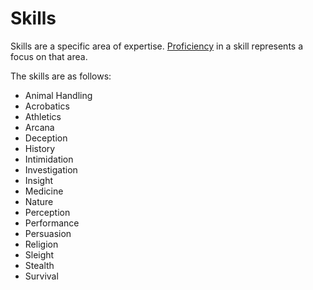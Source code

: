 # Skills

Skills are a specific area of expertise. [Proficiency](pages/rules/proficiency.md) in a skill represents a focus on that area.

The skills are as follows:

 * Animal Handling
 * Acrobatics
 * Athletics
 * Arcana
 * Deception
 * History
 * Intimidation
 * Investigation
 * Insight
 * Medicine
 * Nature
 * Perception
 * Performance
 * Persuasion
 * Religion
 * Sleight
 * Stealth
 * Survival
